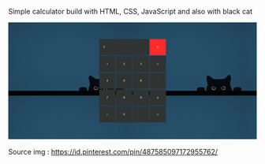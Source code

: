 Simple calculator build with HTML, CSS, JavaScript and also with black cat

<img src="https://github.com/AzizImastara/calculator-js/blob/master/assets/img/web-result.png" />

Source img : https://id.pinterest.com/pin/487585097172955762/
